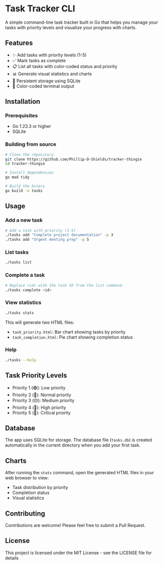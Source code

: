 # Task Tracker CLI 

A simple command-line task tracker built in Go that helps you manage your tasks with priority levels and visualize your progress with charts.

## Features

- ✨ Add tasks with priority levels (1-5)
- ✅ Mark tasks as complete
- 📋 List all tasks with color-coded status and priority
- 📊 Generate visual statistics and charts
- 💾 Persistent storage using SQLite
- 🎨 Color-coded terminal output

## Installation

### Prerequisites

- Go 1.23.3 or higher
- SQLite


### Building from source

```bash
# Clone the repository
git clone https://github.com/Phillip-D-Shields/tracker-thingie
cd tracker-thingie

# Install dependencies
go mod tidy

# Build the binary
go build -o tasks
```

## Usage

### Add a new task

```bash
# Add a task with priority (1-5)
./tasks add "Complete project documentation" -p 3
./tasks add "Urgent meeting prep" -p 5
```

### List tasks

```bash
./tasks list
```

### Complete a task

```bash
# Replace <id> with the task ID from the list command
./tasks complete <id>
```

### View statistics

```bash
./tasks stats
```
This will generate two HTML files:
- `task_priority.html`: Bar chart showing tasks by priority
- `task_completion.html`: Pie chart showing completion status

### Help

```bash
./tasks --help
```

## Task Priority Levels

- Priority 1 (🟢): Low priority
- Priority 2 (🔵): Normal priority
- Priority 3 (🟡): Medium priority
- Priority 4 (🔴): High priority
- Priority 5 (🔴): Critical priority

## Database

The app uses SQLite for storage. The database file (`tasks.db`) is created automatically in the current directory when you add your first task.

## Charts

After running the `stats` command, open the generated HTML files in your web browser to view:
- Task distribution by priority
- Completion status
- Visual statistics

## Contributing

Contributions are welcome! Please feel free to submit a Pull Request.

## License

This project is licensed under the MIT License - see the LICENSE file for details
